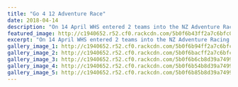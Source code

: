 ```yaml
---
title: "Go 4 12 Adventure Race"
date: 2018-04-14
description: "On 14 April WHS entered 2 teams into the NZ Adventure Racing Champs held in the Hawkes Bay..."
featured_image: http://c1940652.r52.cf0.rackcdn.com/5b0f6b43ff2a7c6bfc0020e5/floatable-raft-with-students.gif
excerpt: "On 14 April WHS entered 2 teams into the NZ Adventure Racing Championships held in the Hawkes Bay."
gallery_image_1: http://c1940652.r52.cf0.rackcdn.com/5b0f6b94ff2a7c6bfc0020eb/running-mixed.gif
gallery_image_2: http://c1940652.r52.cf0.rackcdn.com/5b0f6bacff2a7c6bfc0020ed/floatable-raft.gif
gallery_image_3: http://c1940652.r52.cf0.rackcdn.com/5b0f6b6cb8d39a7499002137/floatable-raft-with-students.gif
gallery_image_4: http://c1940652.r52.cf0.rackcdn.com/5b0f6b54b8d39a7499002135/biking-mixed.gif
gallery_image_5: http://c1940652.r52.cf0.rackcdn.com/5b0f6b85b8d39a7499002139/on-sley-girls.gif
---
```

